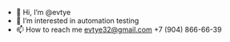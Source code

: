 - 👋 Hi, I’m @evtye
- 👀 I’m interested in automation testing
- 📫 How to reach me evtye32@gmail.com +7 (904) 866-66-39

<!---
evtye/evtye is a ✨ special ✨ repository because its `README.md` (this file) appears on your GitHub profile.
You can click the Preview link to take a look at your changes.
--->
